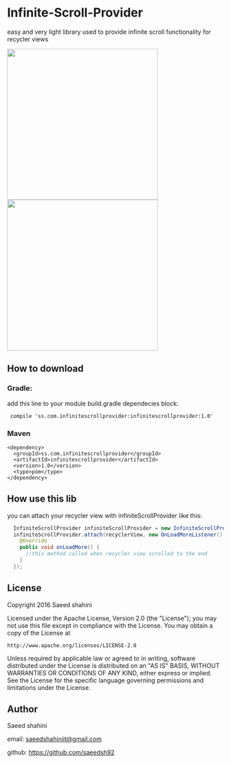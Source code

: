 # Infinite-Scroll-Provider
easy and very light library used to provide infinite scroll functionality for recycler views

<img src="https://github.com/saeedsh92/Infinite-Scroll-Provider/blob/master/Screenshot_1481109328.png" width="350">
<img src="https://github.com/saeedsh92/Infinite-Scroll-Provider/blob/master/Screenshot_1481109514.png" width="350">

## How to download
### Gradle: 
add this line to your module build.gradle dependecies block:

     compile 'ss.com.infinitescrollprovider:infinitescrollprovider:1.0'

### Maven
    <dependency>
      <groupId>ss.com.infinitescrollprovider</groupId>
      <artifactId>infinitescrollprovider</artifactId>
      <version>1.0</version>
      <type>pom</type>
    </dependency>

## How use this lib
you can attach your recycler view with infiniteScrollProvider like this:
```java
  InfiniteScrollProvider infiniteScrollProvider = new InfiniteScrollProvider();
  infiniteScrollProvider.attach(recyclerView, new OnLoadMoreListener() {
    @Override
    public void onLoadMore() {
      //this method called when recycler view scrolled to the end
    }
  });
```

## License
Copyright 2016 Saeed shahini

Licensed under the Apache License, Version 2.0 (the "License");
you may not use this file except in compliance with the License.
You may obtain a copy of the License at

    http://www.apache.org/licenses/LICENSE-2.0

Unless required by applicable law or agreed to in writing, software
distributed under the License is distributed on an "AS IS" BASIS,
WITHOUT WARRANTIES OR CONDITIONS OF ANY KIND, either express or implied.
See the License for the specific language governing permissions and
limitations under the License.

## Author
Saeed shahini

email: saeedshahiniit@gmail.com

github: https://github.com/saeedsh92
